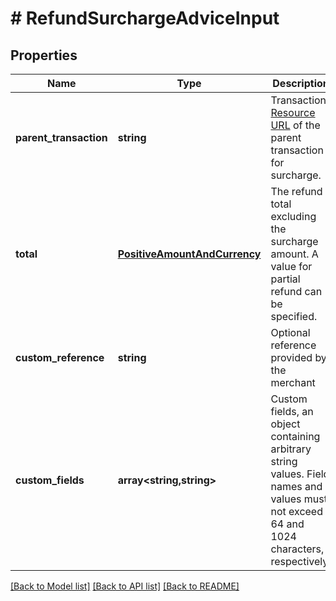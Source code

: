 # # RefundSurchargeAdviceInput

## Properties

Name | Type | Description | Notes
------------ | ------------- | ------------- | -------------
**parent_transaction** | **string** | Transaction [Resource URL](#section/Overview/Values) of the parent transaction for surcharge. |
**total** | [**PositiveAmountAndCurrency**](PositiveAmountAndCurrency.md) | The refund total excluding the surcharge amount. A value for partial refund can be specified. | [optional]
**custom_reference** | **string** | Optional reference provided by the merchant | [optional]
**custom_fields** | **array<string,string>** | Custom fields, an object containing arbitrary string values.  Field names and values must not exceed 64 and 1024 characters, respectively. | [optional]

[[Back to Model list]](../../README.md#models) [[Back to API list]](../../README.md#endpoints) [[Back to README]](../../README.md)
